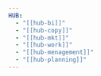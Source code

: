 ```yaml
---
HUB:
  - "[[hub-bi]]"
  - "[[hub-copy]]"
  - "[[hub-mkt]]"
  - "[[hub-work]]"
  - "[[hub-menagement]]"
  - "[[hub-planning]]"
---
```

